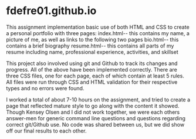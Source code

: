 # fdefre01.github.io


This assignment implementation basic use of both HTML and CSS to create a personal portfolio with three pages:
index.html-- this contains my name, a picture of me, as well as links to the following two pages
bio.html-- this contains a brief biography 
resume.html-- this contains all parts of my resume including name, professional experience, activities, and skillset

This project also involved using git and Github to track its changes and progress. All of the above have been implemented
correctly. There are three CSS files, one for each page, each of which contain at least 5 rules. All files were run through
CSS and HTML validation for their respective types and no errors were found. 

I worked a total of about 7-10 hours on the assignment, and tried to create a page that reflected mature style to go along 
with the content it showed. Though Kensey Olsen and I did not work together, we were each others answer-men for generic command
line questions and questions regarding correct git/Github use. No code was shared between us, but we did show off our final 
results to each other. 